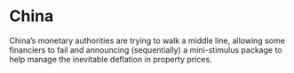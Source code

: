 # China
China’s monetary authorities are trying to walk a middle line, allowing some financiers to fail and announcing (sequentially) a mini-stimulus package to help manage the inevitable deflation in property prices.
